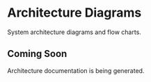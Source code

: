 # Architecture Diagrams

System architecture diagrams and flow charts.

## Coming Soon
Architecture documentation is being generated.


